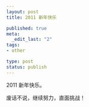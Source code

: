 ```yaml
---
layout: post
title: 2011 新年快乐

published: true
meta:
  _edit_last: "2"
tags:
- other

type: post
status: publish
---
```

2011 新年快乐。

废话不说，继续努力，直面挑战！

